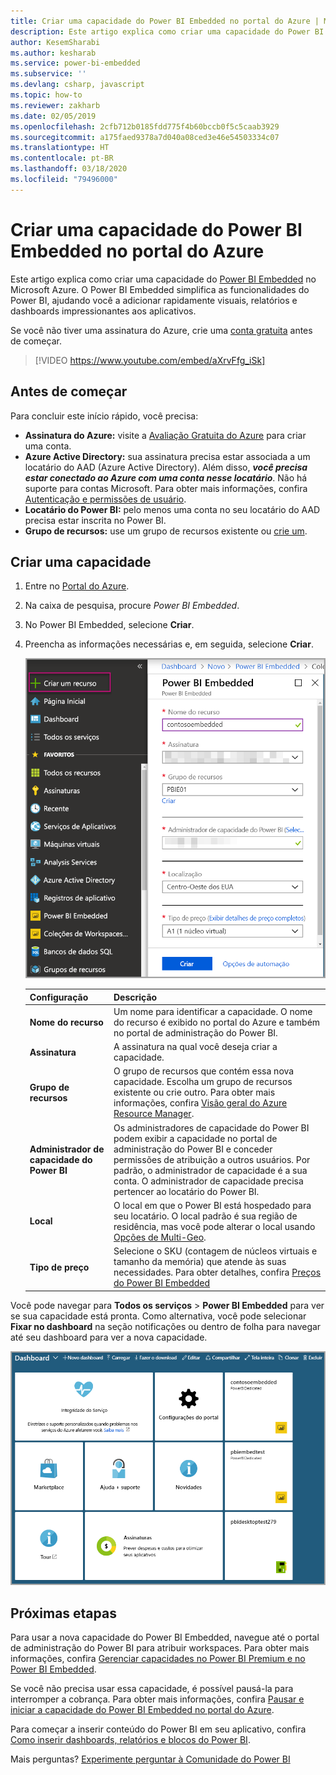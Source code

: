 ```yaml
---
title: Criar uma capacidade do Power BI Embedded no portal do Azure | Microsoft Docs
description: Este artigo explica como criar uma capacidade do Power BI Embedded no Microsoft Azure.
author: KesemSharabi
ms.author: kesharab
ms.service: power-bi-embedded
ms.subservice: ''
ms.devlang: csharp, javascript
ms.topic: how-to
ms.reviewer: zakharb
ms.date: 02/05/2019
ms.openlocfilehash: 2cfb712b0185fdd775f4b60bccb0f5c5caab3929
ms.sourcegitcommit: a175faed9378a7d040a08ced3e46e54503334c07
ms.translationtype: HT
ms.contentlocale: pt-BR
ms.lasthandoff: 03/18/2020
ms.locfileid: "79496000"
---
```

# <a name="create-power-bi-embedded-capacity-in-the-azure-portal"></a>Criar uma capacidade do Power BI Embedded no portal do Azure

Este artigo explica como criar uma capacidade do [Power BI Embedded](azure-pbie-what-is-power-bi-embedded.md) no Microsoft Azure. O Power BI Embedded simplifica as funcionalidades do Power BI, ajudando você a adicionar rapidamente visuais, relatórios e dashboards impressionantes aos aplicativos.

Se você não tiver uma assinatura do Azure, crie uma [conta gratuita](https://azure.microsoft.com/free/) antes de começar.

> [!VIDEO https://www.youtube.com/embed/aXrvFfg_iSk]

## <a name="before-you-begin"></a>Antes de começar

Para concluir este início rápido, você precisa:

* **Assinatura do Azure:** visite a [Avaliação Gratuita do Azure](https://azure.microsoft.com/free/) para criar uma conta.
* **Azure Active Directory:** sua assinatura precisa estar associada a um locatário do AAD (Azure Active Directory). Além disso, ***você precisa estar conectado ao Azure com uma conta nesse locatário***. Não há suporte para contas Microsoft. Para obter mais informações, confira [Autenticação e permissões de usuário](https://docs.microsoft.com/azure/analysis-services/analysis-services-manage-users).
* **Locatário do Power BI:** pelo menos uma conta no seu locatário do AAD precisa estar inscrita no Power BI.
* **Grupo de recursos:** use um grupo de recursos existente ou [crie um](https://docs.microsoft.com/azure/azure-resource-manager/resource-group-overview).

## <a name="create-a-capacity"></a>Criar uma capacidade

1. Entre no [Portal do Azure](https://portal.azure.com/).

2. Na caixa de pesquisa, procure *Power BI Embedded*.

3. No Power BI Embedded, selecione **Criar**.

4. Preencha as informações necessárias e, em seguida, selecione **Criar**.

    ![Campos a serem preenchidos para criar uma nova capacidade](media/azure-pbie-create-capacity/azure-portal-create-power-bi-embedded.png)

    |Configuração |Descrição |
    |---------|---------|
    |**Nome do recurso**|Um nome para identificar a capacidade. O nome do recurso é exibido no portal do Azure e também no portal de administração do Power BI.|
    |**Assinatura**|A assinatura na qual você deseja criar a capacidade.|
    |**Grupo de recursos**|O grupo de recursos que contém essa nova capacidade. Escolha um grupo de recursos existente ou crie outro. Para obter mais informações, confira [Visão geral do Azure Resource Manager](https://docs.microsoft.com/azure/azure-resource-manager/resource-group-overview).|
    |**Administrador de capacidade do Power BI**|Os administradores de capacidade do Power BI podem exibir a capacidade no portal de administração do Power BI e conceder permissões de atribuição a outros usuários. Por padrão, o administrador de capacidade é a sua conta. O administrador de capacidade precisa pertencer ao locatário do Power BI.|
    |**Local**|O local em que o Power BI está hospedado para seu locatário. O local padrão é sua região de residência, mas você pode alterar o local usando [Opções de Multi-Geo](embedded-multi-geo.md).
    |**Tipo de preço**|Selecione o SKU (contagem de núcleos virtuais e tamanho da memória) que atende às suas necessidades.  Para obter detalhes, confira [Preços do Power BI Embedded](https://azure.microsoft.com/pricing/details/power-bi-embedded/)|

Você pode navegar para **Todos os serviços** > **Power BI Embedded** para ver se sua capacidade está pronta. Como alternativa, você pode selecionar **Fixar no dashboard** na seção notificações ou dentro de folha para navegar até seu dashboard para ver a nova capacidade.

![Dashboard do portal do Azure com a capacidade do Power BI Embedded](media/azure-pbie-create-capacity/azure-portal-dashboard.png)

## <a name="next-steps"></a>Próximas etapas

Para usar a nova capacidade do Power BI Embedded, navegue até o portal de administração do Power BI para atribuir workspaces. Para obter mais informações, confira [Gerenciar capacidades no Power BI Premium e no Power BI Embedded](https://powerbi.microsoft.com/documentation/powerbi-admin-premium-manage/).

Se você não precisa usar essa capacidade, é possível pausá-la para interromper a cobrança. Para obter mais informações, confira [Pausar e iniciar a capacidade do Power BI Embedded no portal do Azure](azure-pbie-pause-start.md).

Para começar a inserir conteúdo do Power BI em seu aplicativo, confira [Como inserir dashboards, relatórios e blocos do Power BI](https://powerbi.microsoft.com/documentation/powerbi-developer-embedding-content/).

Mais perguntas? [Experimente perguntar à Comunidade do Power BI](https://community.powerbi.com/)